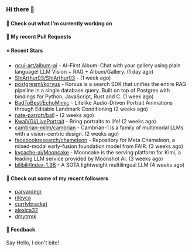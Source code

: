 ### Hi there 👋

#### 👷 Check out what I'm currently working on

#### 🔨 My recent Pull Requests


#### ⭐ Recent Stars

- [gcui-art/album-ai](https://github.com/gcui-art/album-ai) - AI-First Album: Chat with your gallery using plain language! LLM Vision &#43; RAG &#43; Album/Gallery. (1 day ago)
- [ShiArthur03/ShiArthur03](https://github.com/ShiArthur03/ShiArthur03) -  (1 week ago)
- [postgresml/korvus](https://github.com/postgresml/korvus) - Korvus is a search SDK that unifies the entire RAG pipeline in a single database query. Built on top of Postgres with bindings for Python, JavaScript, Rust and C. (1 week ago)
- [BadToBest/EchoMimic](https://github.com/BadToBest/EchoMimic) - Lifelike Audio-Driven Portrait Animations through Editable Landmark Conditioning (2 weeks ago)
- [nate-parrott/ball](https://github.com/nate-parrott/ball) -  (2 weeks ago)
- [KwaiVGI/LivePortrait](https://github.com/KwaiVGI/LivePortrait) - Bring portraits to life! (2 weeks ago)
- [cambrian-mllm/cambrian](https://github.com/cambrian-mllm/cambrian) - Cambrian-1 is a family of multimodal LLMs with a vision-centric design. (2 weeks ago)
- [facebookresearch/chameleon](https://github.com/facebookresearch/chameleon) - Repository for Meta Chameleon, a mixed-modal early-fusion foundation model from FAIR. (3 weeks ago)
- [kvcache-ai/Mooncake](https://github.com/kvcache-ai/Mooncake) - Mooncake is the serving platform for Kimi, a leading LLM service provided by Moonshot AI. (3 weeks ago)
- [bilibili/Index-1.9B](https://github.com/bilibili/Index-1.9B) - A SOTA lightweight multilingual LLM (4 weeks ago)

#### 👯 Check out some of my recent followers

- [parvardegr](https://github.com/parvardegr)
- [rileyca](https://github.com/rileyca)
- [currlybracket](https://github.com/currlybracket)
- [alexica32](https://github.com/alexica32)
- [dmytrmk](https://github.com/dmytrmk)

#### 💬 Feedback

Say Hello, I don't bite!